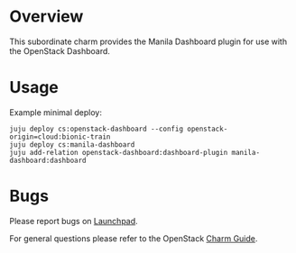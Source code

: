 # Overview

This subordinate charm provides the Manila Dashboard plugin for use with the OpenStack Dashboard.

# Usage

Example minimal deploy:

    juju deploy cs:openstack-dashboard --config openstack-origin=cloud:bionic-train
    juju deploy cs:manila-dashboard
    juju add-relation openstack-dashboard:dashboard-plugin manila-dashboard:dashboard

# Bugs

Please report bugs on [Launchpad](https://bugs.launchpad.net/charm-manila-dashboard/+filebug).

For general questions please refer to the OpenStack [Charm Guide](https://docs.openstack.org/charm-guide/latest/).
